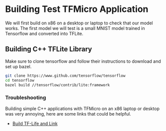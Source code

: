 # Building Test TFMicro Application

We will first build on x86 on a desktop or laptop to check that our model
works. The first model we will test is a small MNIST model trained in
Tensorflow and converted into TFLite.

## Building C++ TFLite Library

Make sure to clone tensorflow and follow their instructions to download
and set up bazel.

```bash
git clone https://www.github.com/tensorflow/tensorflow
cd tensorflow
bazel build //tensorflow/contrib/lite:framework
```

### Troubleshooting

Building simple C++ applications with TFMicro on an x86 laptop or desktop was
very annoying, here are some links that could be helpful.

* [Build TF-Life and Link](https://github.com/tensorflow/tensorflow/issues/16219)
